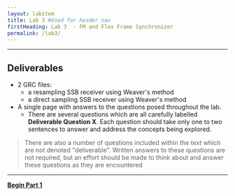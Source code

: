 ```yaml
---
layout: labitem
title: Lab 3 #Used for header nav
firstHeading: Lab 3  - FM and Flex Frame Synchronizer
permalink: /lab3/
---
```


<!-- #TODO  -->
<!-- In this lab you will use the Universal Software Radio Peripherial (USRP) for both receiving and transmitting signals. The USRP is a I/Q receiver with wide bandwidth (100 MHz sampling rate), programmable center frequency, programmable gain and choice of sample rates.

You will then begin using complex signals to create an SSB demodulator. As you work through it, keep the following questions in mind:

- How is an SSB signal demodulated into an audio signal?
- What methods are used to tune to a desired signal? -->

---

## Deliverables

<!-- #todo -->
- 2 GRC files:
  - a resampling SSB receiver using Weaver\'s method
  - a direct sampling SSB receiver using Weaver\'s method
- A single page with answers to the questions posed throughout the lab.
  - There are several questions which are all carefully labelled **Deliverable Question X**. Each question should take only one to two sentences to answer and address the concepts being explored.

>There are also a number of questions included within the text which are not denoted "deliverable". Written answers to these questions are not required, but an effort should be made to think about and answer these questions as they are encountered

---

[**Begin Part 1**](FM-transmitter-simulation.md)
